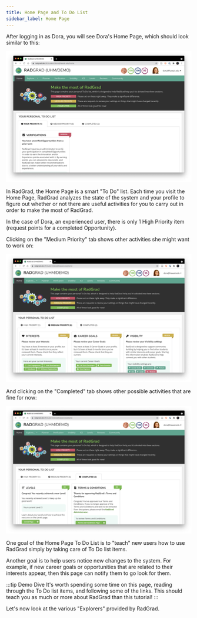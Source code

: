 ```yaml
---
title: Home Page and To Do List
sidebar_label: Home Page
---
```


After logging in as Dora, you will see Dora's Home Page, which should look similar to this:

![](/img/user-guide/demo/home.png)

In RadGrad, the Home Page is a smart "To Do" list.  Each time you visit the Home Page, RadGrad analyzes the state of the system and your profile to figure out whether or not there are useful activities for you to carry out in order to make the most of RadGrad.

In the case of Dora, an experienced user, there is only 1 High Priority item (request points for a completed Opportunity).

Clicking on the "Medium Priority" tab shows other activities she might want to work on:

![](/img/user-guide/demo/home-2.png)

And clicking on the "Completed" tab shows other possible activities that are fine for now:

![](/img/user-guide/demo/home-3.png)

One goal of the Home Page To Do List is to "teach" new users how to use RadGrad simply by taking care of To Do list items.

Another goal is to help users notice new changes to the system. For example, if new career goals or opportunities that are related to their interests appear, then this page can notify them to go look for them.

:::tip Demo Dive
It's worth spending some time on this page, reading through the To Do list items, and following some of the links. This should teach you as much or more about RadGrad than this tutorial!
:::

Let's now look at the various "Explorers" provided by RadGrad.





